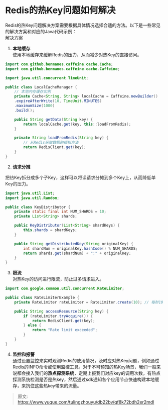 # Redis的热Key问题如何解决

Redis的热Key问题解决方案需要根据具体情况选择合适的方法。以下是一些常见的解决方案和对应的Java代码示例：  
解决方案

1. **本地缓存**  
使用本地缓存来缓解Redis的压力，从而减少对热Key的直接访问。

```java
import com.github.benmanes.caffeine.cache.Cache;  
import com.github.benmanes.caffeine.cache.Caffeine;  

import java.util.concurrent.TimeUnit;  

public class LocalCacheManager {  
    // 本地内存缓存实例  
    private Cache<String, String> localCache = Caffeine.newBuilder()  
    .expireAfterWrite(10, TimeUnit.MINUTES)  
    .maximumSize(1000)  
    .build();  

    public String getData(String key) {  
        return localCache.get(key, this::loadFromRedis);  
    }  

    private String loadFromRedis(String key) {  
        // 从Redis获取数据的模拟方法  
        return RedisClient.get(key);  
    }  
}
```



2. **请求分摊**

<font style="color:rgba(0, 0, 0, 0.82);">把热Key拆分成多个子Key，这样可以将读请求分摊到多个Key上，从而降低单Key的压力。</font>

```java
import java.util.List;  
import java.util.Random;  

public class KeyDistributor {  
    private static final int NUM_SHARDS = 10;  
    private List<String> shards;  

    public KeyDistributor(List<String> shardKeys) {  
        this.shards = shardKeys;  
    }  

    public String getDistributedKey(String originalKey) {  
        int shardNum = originalKey.hashCode() % NUM_SHARDS;  
        return shards.get(shardNum) + ":" + originalKey;  
    }  
} 
```



3. **限流**  
对热Key的访问进行限流，防止过多请求进入。

```java
import com.google.common.util.concurrent.RateLimiter;  

public class RateLimiterExample {  
    private RateLimiter rateLimiter = RateLimiter.create(10); // 每秒10个请求  

    public String accessResource(String key) {  
        if (rateLimiter.tryAcquire()) {  
            return RedisClient.get(key);  
        } else {  
            return "Rate limit exceeded";  
        }  
    }  
}
```



4. **监控和报警**  
通过设置监控来实时观测Redis的使用情况，及时应对热Key问题，例如通过Redis的INFO命令或使用监控工具。对于不可预知的热Key场景，我们一般来说都会接入我们的**热点探测系统**，定期上报我们对应key的调用次数，有热点探测系统检测是否是热key，然后通过sdk通知各个应用节点快速构建本地缓存，来抗住这些热key带来的流量。



> 原文: <https://www.yuque.com/tulingzhouyu/db22bv/qf8k72bdh2er2mdl>